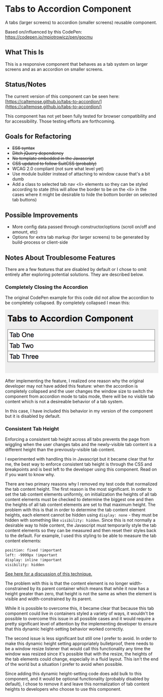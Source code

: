 # Tabs to Accordion Component

A tabs (larger screens) to accordion (smaller screens) reusable component.

Based on/influenced by this CodePen: https://codepen.io/mpiotrowicz/pen/gocmu

## What This Is

This is a responsive component that behaves as a tab system on larger screens and as an accordion on smaller screens.

## Status/Notes

The current version of this component can be seen here:
[https://caltemose.github.io/tabs-to-accordion/](https://caltemose.github.io/tabs-to-accordion/)

This component has not yet been fully tested for browser compatibility and for accessibility. Those testing efforts are forthcoming. 


## Goals for Refactoring

- ~~ES6 syntax~~
- ~~Ditch jQuery dependency~~
- ~~No template embedded in the Javascript~~
- ~~CSS updated to follow SuitCSS (probably)~~
- WCAG 2.0 compliant (not sure what level yet)
- Use module builder instead of attaching to window cause that's a bit dumb
- Add a class to selected tab nav &lt;li&gt; elements so they can be styled according to state (this will allow the border to be on the &lt;li&gt; in the cases where it might be desirable to hide the bottom border on selected tab buttons)


## Possible Improvements

- More config data passed through constructor/options (scroll on/off and amount, etc)
- Options for extra tab markup (for larger screens) to be generated by build-process or client-side



## Notes About Troublesome Features

There are a few features that are disabled by default or I chose to omit entirely after exploring potential solutions. They are described below.

### Completely Closing the Accordion

The original CodePen example for this code did not allow the accordion to be completely collapsed. By completely collapsed I mean this:

![collapsed accordion](collapsed-accordion.png)

After implementing the feature, I realized one reason why the original developer may not have added this feature: when the accordion is completely collapsed and the user changes the window size to switch the component from accordion mode to tabs mode, there will be no visible tab content which is not a desireable behavior of a tab system.

In this case, I have included this behavior in my version of the component but it is disabled by default.


### Consistent Tab Height

Enforcing a consistent tab height across all tabs prevents the page from wiggling when the user changes tabs and the newly-visible tab content is a different height than the previously-visible tab content. 

I experimented with handling this in Javascript but it became clear that for me, the best way to enforce consistent tab height is through the CSS and breakpoints and is best left to the developer using this component. Read on if you want to know why.

There are two primary reasons why I removed my test code that normalized the tab content height. The first reason is the most significant. In order to set the tab content elements uniformly, on initialization the heights of all tab content elements must be checked to determine the biggest one and then the heights of all tab content elements are set to that maximum height. The problem with this is that in order to determine the tab content element heights, each element cannot be hidden using `display: none` - they must be hidden with something like `visibility: hidden`. Since this is not normally a desirable way to hide content, the Javascript must temporarily style the tab content elements so they can be measured and then reset their styles back to the default. For example, I used this styling to be able to measure the tab content elements:

```
position: fixed !important
left: -9999px !important
display: inline !important
visibility: hidden
```

[See here for a discussion of this technique.](https://stackoverflow.com/questions/19172545/how-to-get-hidden-element-height)

The problem with this is that the content element is no longer width-constrained by its parent container which means that while it now has a height greater than zero, that height is not the same as when the element is visible and width-constrained by its parent.

While it is possible to overcome this, it became clear that because this tab component could live in containers styled a variety of ways, it wouldn't be possible to overcome this issue in all possible cases and it would require a pretty significant level of attention by the implementing developer to ensure that this dynamic height-setting behavior worked correctly.

The second issue is less significant but still one I prefer to avoid. In order to make this dynamic height setting appropriately bulletproof, there needs to be a window resize listener that would call this functionality any time the window was resized since it's possible that with the resize, the heights of the tab elements could change, especially in a fluid layout. This isn't the end of the world but a situation I prefer to avoid when possible.

Since adding this dynamic height-setting code does add bulk to this component, and it would be optional functionality (probably disabled by default), I chose to remove it and leave this normalization of tab content heights to developers who choose to use this component.



